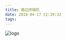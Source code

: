 ```yaml
---
title: 路过终端机
date: 2018-04-17 22:39:32
tags:
---
```


<img src="http://osx4zotze.bkt.clouddn.com/IMG_0522.jpg?imageMogr2/auto-orient/thumbnail/x800/blur/1x0/quality/75|imageslim" alt="logo"/>